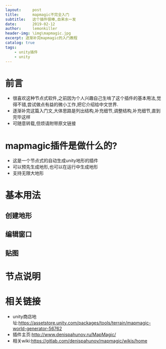 ```yaml
---
layout:     post
title:      mapmagic不完全入门
subtitle:   这个插件很棒,自来水一发
date:       2019-02-12
author:     lemonkiller
header-img: \img\mapmagic.jpg
excerpt: 逐渐补完mapmagic的入门教程
catalog: true
tags:
    - unity插件
    - unity
---
```

# 前言

- 很喜欢这种节点式软件,之前因为个人兴趣自己生啃了这个插件的基本用法,觉得不错,尝试做点有益的微小工作,把它介绍给中文世界.
- 逐渐补完这篇入门文,大体思路是列出结构,补充细节,调整结构,补充细节,直到完毕这样
- 可随意转载,但烦请附带原文链接

# mapmagic插件是做什么的?
- 这是一个节点式的自动生成unity地形的插件
- 可以预先生成地形,也可以在运行中生成地形
- 支持无限大地形

# 基本用法
## 创建地形
## 编辑窗口
## 贴图

# 节点说明


# 相关链接

- unity商店地址:https://assetstore.unity.com/packages/tools/terrain/mapmagic-world-generator-56762
- 插件主页:http://www.denispahunov.ru/MapMagic/
- 相关wiki:https://gitlab.com/denispahunov/mapmagic/wikis/home


